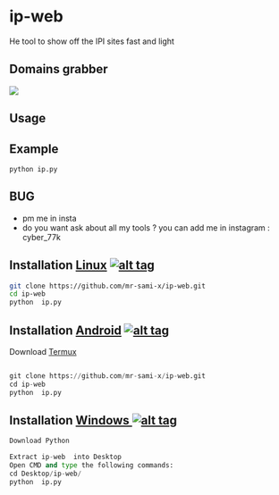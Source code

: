 # ip-web
He tool to show off the IPI sites fast and light



<h2>Domains grabber</h2>

<img src="https://raw.githubusercontent.com/mr-sami-x/ip-web/main/Screenshot_2022-11-09_07_47_15.png" data-canonical-src="" style="max-width:100%;">



<h2>Usage</h2>

</tr>
</tbody></table>
<h2>Example</h2>
<code>python ip.py</code>
<br>
<h2>BUG </h2>
<ul>

<li>pm me in insta</li>
<li>do you want ask about all my tools ? you can add me in instagram : cyber_77k </a></li>
</ul>

## Installation [Linux](https://wikipedia.org/wiki/Linux) [![alt tag](http://icons.iconarchive.com/icons/dakirby309/simply-styled/32/OS-Linux-icon.png)](https://fr.wikipedia.org/wiki/Linux)

```bash
git clone https://github.com/mr-sami-x/ip-web.git
cd ip-web
python  ip.py 
```

## Installation [Android](https://wikipedia.org/wiki/Android) [![alt tag](https://cdn1.iconfinder.com/data/icons/logotypes/32/android-32.png)](https://fr.wikipedia.org/wiki/Android)

Download [Termux](https://play.google.com/store/apps/details?id=com.termux)

```python

git clone https://github.com/mr-sami-x/ip-web.git
cd ip-web
python  ip.py 
```

## Installation [Windows ](https://wikipedia.org/wiki/Microsoft_Windows)[![alt tag](http://icons.iconarchive.com/icons/tatice/cristal-intense/32/Windows-icon.png)](https://fr.wikipedia.org/wiki/Microsoft_Windows)
```python
Download Python

Extract ip-web  into Desktop
Open CMD and type the following commands:
cd Desktop/ip-web/
python  ip.py 
```


